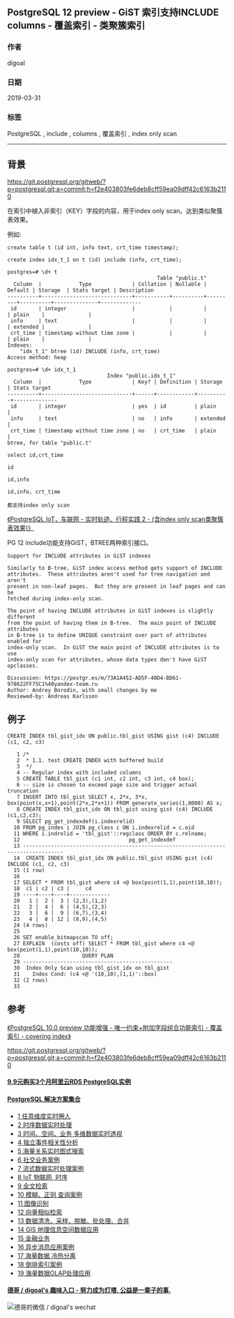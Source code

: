 ## PostgreSQL 12 preview - GiST 索引支持INCLUDE columns - 覆盖索引 - 类聚簇索引  
                                                                      
### 作者                                                                      
digoal                                                                      
                                                                      
### 日期                                                                      
2019-03-31                                                                      
                                                                      
### 标签                                                                      
PostgreSQL , include , columns , 覆盖索引 , index only scan    
                                                                      
----                                                                      
                                                                      
## 背景          
https://git.postgresql.org/gitweb/?p=postgresql.git;a=commit;h=f2e403803fe6deb8cff59ea09dff42c6163b2110  
  
在索引中植入非索引（KEY）字段的内容，用于index only scan。达到类似聚簇表效果。  
  
例如:  
  
```  
create table t (id int, info text, crt_time timestamp);  
  
create index idx_t_1 on t (id) include (info, crt_time);  
  
postgres=# \d+ t  
                                                Table "public.t"  
  Column  |            Type             | Collation | Nullable | Default | Storage  | Stats target | Description   
----------+-----------------------------+-----------+----------+---------+----------+--------------+-------------  
 id       | integer                     |           |          |         | plain    |              |   
 info     | text                        |           |          |         | extended |              |   
 crt_time | timestamp without time zone |           |          |         | plain    |              |   
Indexes:  
    "idx_t_1" btree (id) INCLUDE (info, crt_time)  
Access method: heap  
  
postgres=# \d+ idx_t_1  
                                Index "public.idx_t_1"  
  Column  |            Type             | Key? | Definition | Storage  | Stats target   
----------+-----------------------------+------+------------+----------+--------------  
 id       | integer                     | yes  | id         | plain    |   
 info     | text                        | no   | info       | extended |   
 crt_time | timestamp without time zone | no   | crt_time   | plain    |   
btree, for table "public.t"  
  
select id,crt_time  
  
id  
  
id,info  
  
id,info, crt_time  
  
都支持index only scan  
```  
  
[《PostgreSQL IoT，车联网 - 实时轨迹、行程实践 2 - (含index only scan类聚簇表效果)》](../201812/20181209_01.md)    
  
PG 12 include功能支持GiST，BTREE两种索引接口。  
  
```  
Support for INCLUDE attributes in GiST indexes  
  
Similarly to B-tree, GiST index access method gets support of INCLUDE  
attributes.  These attributes aren't used for tree navigation and aren't  
present in non-leaf pages.  But they are present in leaf pages and can be  
fetched during index-only scan.  
  
The point of having INCLUDE attributes in GiST indexes is slightly different  
from the point of having them in B-tree.  The main point of INCLUDE attributes  
in B-tree is to define UNIQUE constraint over part of attributes enabled for  
index-only scan.  In GiST the main point of INCLUDE attributes is to use  
index-only scan for attributes, whose data types don't have GiST opclasses.  
  
Discussion: https://postgr.es/m/73A1A452-AD5F-40D4-BD61-978622FF75C1%40yandex-team.ru  
Author: Andrey Borodin, with small changes by me  
Reviewed-by: Andreas Karlsson  
```  
  
## 例子  
```  
CREATE INDEX tbl_gist_idx ON public.tbl_gist USING gist (c4) INCLUDE (c1, c2, c3)  
```  
  
  
```  
   1 /*  
   2  * 1.1. test CREATE INDEX with buffered build  
   3  */  
   4 -- Regular index with included columns  
   5 CREATE TABLE tbl_gist (c1 int, c2 int, c3 int, c4 box);  
   6 -- size is chosen to exceed page size and trigger actual truncation  
   7 INSERT INTO tbl_gist SELECT x, 2*x, 3*x, box(point(x,x+1),point(2*x,2*x+1)) FROM generate_series(1,8000) AS x;  
   8 CREATE INDEX tbl_gist_idx ON tbl_gist using gist (c4) INCLUDE (c1,c2,c3);  
   9 SELECT pg_get_indexdef(i.indexrelid)  
  10 FROM pg_index i JOIN pg_class c ON i.indexrelid = c.oid  
  11 WHERE i.indrelid = 'tbl_gist'::regclass ORDER BY c.relname;  
  12                                   pg_get_indexdef                                    
  13 -----------------------------------------------------------------------------------  
  14  CREATE INDEX tbl_gist_idx ON public.tbl_gist USING gist (c4) INCLUDE (c1, c2, c3)  
  15 (1 row)  
  16   
  17 SELECT * FROM tbl_gist where c4 <@ box(point(1,1),point(10,10));  
  18  c1 | c2 | c3 |     c4        
  19 ----+----+----+-------------  
  20   1 |  2 |  3 | (2,3),(1,2)  
  21   2 |  4 |  6 | (4,5),(2,3)  
  22   3 |  6 |  9 | (6,7),(3,4)  
  23   4 |  8 | 12 | (8,9),(4,5)  
  24 (4 rows)  
  25   
  26 SET enable_bitmapscan TO off;  
  27 EXPLAIN  (costs off) SELECT * FROM tbl_gist where c4 <@ box(point(1,1),point(10,10));  
  28                    QUERY PLAN                     
  29 ------------------------------------------------  
  30  Index Only Scan using tbl_gist_idx on tbl_gist  
  31    Index Cond: (c4 <@ '(10,10),(1,1)'::box)  
  32 (2 rows)  
  33   
```  
    
## 参考  
[《PostgreSQL 10.0 preview 功能增强 - 唯一约束+附加字段组合功能索引 - 覆盖索引 - covering index》](../201703/20170312_23.md)    
  
https://git.postgresql.org/gitweb/?p=postgresql.git;a=commit;h=f2e403803fe6deb8cff59ea09dff42c6163b2110  
    
  
  
  
  
  
  
  
  
  
  
  
  
  
  
  
  
  
  
  
  
  
  
  
  
  
  
  
  
  
  
  
  
  
  
  
  
  
  
  
  
  
  
  
  
  
  
  
  
  
  
  
#### [9.9元购买3个月阿里云RDS PostgreSQL实例](https://www.aliyun.com/database/postgresqlactivity "57258f76c37864c6e6d23383d05714ea")
  
  
#### [PostgreSQL 解决方案集合](https://yq.aliyun.com/topic/118 "40cff096e9ed7122c512b35d8561d9c8")
- [1 任意维度实时圈人](https://yq.aliyun.com/topic/118 "40cff096e9ed7122c512b35d8561d9c8")
- [2 时序数据实时处理](https://yq.aliyun.com/topic/118 "40cff096e9ed7122c512b35d8561d9c8")
- [3 时间、空间、业务 多维数据实时透视](https://yq.aliyun.com/topic/118 "40cff096e9ed7122c512b35d8561d9c8")
- [4 独立事件相关性分析](https://yq.aliyun.com/topic/118 "40cff096e9ed7122c512b35d8561d9c8")
- [5 海量关系实时图式搜索](https://yq.aliyun.com/topic/118 "40cff096e9ed7122c512b35d8561d9c8")
- [6 社交业务案例](https://yq.aliyun.com/topic/118 "40cff096e9ed7122c512b35d8561d9c8")
- [7 流式数据实时处理案例](https://yq.aliyun.com/topic/118 "40cff096e9ed7122c512b35d8561d9c8")
- [8 IoT 物联网, 时序](https://yq.aliyun.com/topic/118 "40cff096e9ed7122c512b35d8561d9c8")
- [9 全文检索](https://yq.aliyun.com/topic/118 "40cff096e9ed7122c512b35d8561d9c8")
- [10 模糊、正则 查询案例](https://yq.aliyun.com/topic/118 "40cff096e9ed7122c512b35d8561d9c8")
- [11 图像识别](https://yq.aliyun.com/topic/118 "40cff096e9ed7122c512b35d8561d9c8")
- [12 向量相似检索](https://yq.aliyun.com/topic/118 "40cff096e9ed7122c512b35d8561d9c8")
- [13 数据清洗、采样、脱敏、批处理、合并](https://yq.aliyun.com/topic/118 "40cff096e9ed7122c512b35d8561d9c8")
- [14 GIS 地理信息空间数据应用](https://yq.aliyun.com/topic/118 "40cff096e9ed7122c512b35d8561d9c8")
- [15 金融业务](https://yq.aliyun.com/topic/118 "40cff096e9ed7122c512b35d8561d9c8")
- [16 异步消息应用案例](https://yq.aliyun.com/topic/118 "40cff096e9ed7122c512b35d8561d9c8")
- [17 海量数据 冷热分离](https://yq.aliyun.com/topic/118 "40cff096e9ed7122c512b35d8561d9c8")
- [18 倒排索引案例](https://yq.aliyun.com/topic/118 "40cff096e9ed7122c512b35d8561d9c8")
- [19 海量数据OLAP处理应用](https://yq.aliyun.com/topic/118 "40cff096e9ed7122c512b35d8561d9c8")
  
  
#### [德哥 / digoal's 趣味入口 - 努力成为灯塔, 公益是一辈子的事.](https://github.com/digoal/blog/blob/master/README.md "22709685feb7cab07d30f30387f0a9ae")
  
  
![德哥的微信 / digoal's wechat](../pic/digoal_weixin.jpg "f7ad92eeba24523fd47a6e1a0e691b59")
  
